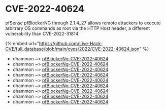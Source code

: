 # CVE-2022-40624

pfSense pfBlockerNG through 2.1.4_27 allows remote attackers to execute arbitrary OS commands as root via the HTTP Host header, a different vulnerability than CVE-2022-31814.

{% embed url="https://github.com/Live-Hack-CVE/full_database/blob/main/cves/2022/CVE-2022-40624.json" %}


* dhammon ~> [pfBlockerNg-CVE-2022-40624](https://www.alice-snow.ru/2022/database/cve-2022-40624/pfblockerng-cve-2022-40624-dhammon)
* dhammon ~> [pfBlockerNg-CVE-2022-40624](https://www.alice-snow.ru/2022/database/cve-2022-40624/pfblockerng-cve-2022-40624-dhammon)
* dhammon ~> [pfBlockerNg-CVE-2022-40624](https://www.alice-snow.ru/2022/database/cve-2022-40624/pfblockerng-cve-2022-40624-dhammon)
* dhammon ~> [pfBlockerNg-CVE-2022-40624](https://www.alice-snow.ru/2022/database/cve-2022-40624/pfblockerng-cve-2022-40624-dhammon)
* dhammon ~> [pfBlockerNg-CVE-2022-40624](https://www.alice-snow.ru/2022/database/cve-2022-40624/pfblockerng-cve-2022-40624-dhammon)
* dhammon ~> [pfBlockerNg-CVE-2022-40624](https://www.alice-snow.ru/2022/database/cve-2022-40624/pfblockerng-cve-2022-40624-dhammon)
* dhammon ~> [pfBlockerNg-CVE-2022-40624](https://www.alice-snow.ru/2022/database/cve-2022-40624/pfblockerng-cve-2022-40624-dhammon)
* dhammon ~> [pfBlockerNg-CVE-2022-40624](https://www.alice-snow.ru/2022/database/cve-2022-40624/pfblockerng-cve-2022-40624-dhammon)
* dhammon ~> [pfBlockerNg-CVE-2022-40624](https://www.alice-snow.ru/2022/database/cve-2022-40624/pfblockerng-cve-2022-40624-dhammon)